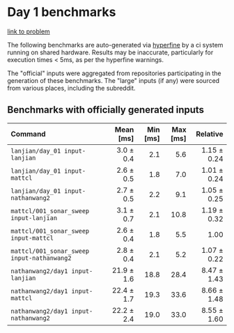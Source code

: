 # Day 1 benchmarks

[link to problem](http://adventofcode.com/2021/day/1)

The following benchmarks are auto-generated via [hyperfine](https://github.com/sharkdp/hyperfine) by a ci system running on shared hardware. Results may be inaccurate, particularly for execution times < 5ms, as per the hyperfine warnings.

The "official" inputs were aggregated from repositories participating in the generation of these benchmarks. The "large" inputs (if any) were sourced from various places, including the subreddit.

## Benchmarks with officially generated inputs
| Command | Mean [ms] | Min [ms] | Max [ms] | Relative |
|:---|---:|---:|---:|---:|
| `lanjian/day_01 input-lanjian` | 3.0 ± 0.4 | 2.1 | 5.6 | 1.15 ± 0.24 |
| `lanjian/day_01 input-mattcl` | 2.6 ± 0.5 | 1.8 | 7.0 | 1.01 ± 0.24 |
| `lanjian/day_01 input-nathanwang2` | 2.7 ± 0.5 | 2.2 | 9.1 | 1.05 ± 0.25 |
| `mattcl/001_sonar_sweep input-lanjian` | 3.1 ± 0.7 | 2.1 | 10.8 | 1.19 ± 0.32 |
| `mattcl/001_sonar_sweep input-mattcl` | 2.6 ± 0.4 | 1.8 | 5.5 | 1.00 |
| `mattcl/001_sonar_sweep input-nathanwang2` | 2.8 ± 0.4 | 2.1 | 5.2 | 1.07 ± 0.22 |
| `nathanwang2/day1 input-lanjian` | 21.9 ± 1.6 | 18.8 | 28.4 | 8.47 ± 1.43 |
| `nathanwang2/day1 input-mattcl` | 22.4 ± 1.7 | 19.3 | 33.6 | 8.66 ± 1.48 |
| `nathanwang2/day1 input-nathanwang2` | 22.2 ± 2.4 | 19.0 | 33.0 | 8.55 ± 1.60 |
